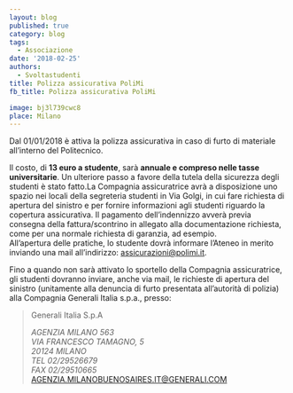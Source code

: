 ```yaml
---
layout: blog
published: true
category: blog
tags:
  - Associazione
date: '2018-02-25'
authors:
  - Svoltastudenti
title: Polizza assicurativa PoliMi
fb_title: Polizza assicurativa PoliMi

image: bj3l739cwc8
place: Milano
---
```


Dal 01/01/2018 è attiva la polizza assicurativa in caso di furto di materiale all’interno del Politecnico.

Il costo, di **13 euro a studente**, sarà **annuale e compreso nelle tasse universitarie**. Un ulteriore passo a favore della tutela della sicurezza degli studenti è stato fatto.La Compagnia assicuratrice avrà a disposizione uno spazio nei locali della segreteria studenti in Via Golgi, in cui fare richiesta di apertura del sinistro e per fornire informazioni agli studenti riguardo la copertura assicurativa. Il pagamento dell’indennizzo avverà previa consegna della fattura/scontrino in allegato alla documentazione richiesta, come per una normale richiesta di garanzia, ad esempio.  
All’apertura delle pratiche, lo studente dovrà informare l’Ateneo in merito inviando una mail all’indirizzo: [assicurazioni@polimi.it](mailto:assicurazioni@polimi.it).

Fino a quando non sarà attivato lo sportello della Compagnia assicuratrice, gli studenti dovranno inviare, anche via mail, le richieste di apertura del sinistro (unitamente alla denuncia di furto presentata all’autorità di polizia) alla Compagnia Generali Italia s.p.a., presso:

> Generali Italia S.p.A
> 
> _AGENZIA MILANO 563_  
> _VIA FRANCESCO TAMAGNO, 5_  
> _20124 MILANO_  
> _TEL 02/29526679_  
> _FAX 02/29510665_  
> [AGENZIA.MILANOBUENOSAIRES.IT@GENERALI.COM](mailto:agenzia.milanobuenosaires.it@generali.com)
